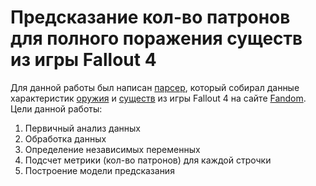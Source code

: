 # Предсказание кол-во патронов для полного поражения существ из игры Fallout 4
Для данной работы был написан [парсер](https://github.com/Playmen998/Parsing_Weapon_Fallout4), который собирал данные характеристик
[оружия](https://fallout.fandom.com/ru/wiki/%D0%9E%D1%80%D1%83%D0%B6%D0%B8%D0%B5_Fallout_4) и [существ](https://www.google.com/search?q=%D1%81%D1%83%D1%89%D0%B5%D1%81%D1%82%D0%B2%D0%B0+fallout+4&oq=%D1%81%D1%83%D1%89%D0%B5%D1%81%D1%82%D0%B2%D0%B0+&aqs=chrome.1.69i57j35i39j0i3j0i512l2j69i60l3.4071j0j4&sourceid=chrome&ie=UTF-8)
из игры Fallout 4 на сайте [Fandom](https://www.fandom.com/).
Цели данной работы:
1. Первичный анализ данных
2. Обработка данных
3. Определение независимых переменных
4. Подсчет метрики (кол-во патронов) для каждой строчки
5. Построение модели предсказания
